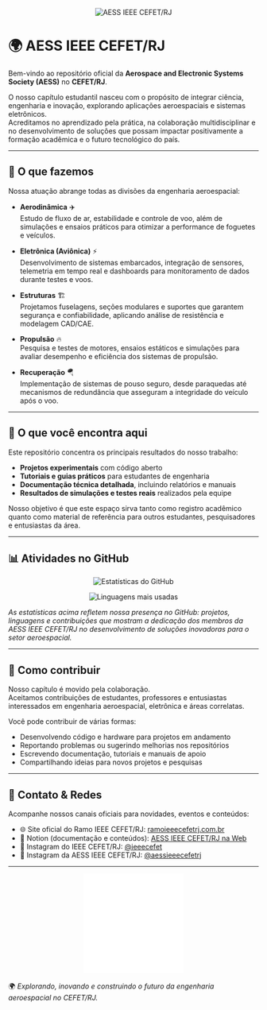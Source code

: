 <p align="center">
  <img src="https://github.com/AESS-IEEE-CEFETRJ/AESS-IEEE-CEFETRJ/blob/main/Fundo%20degrad%C3%AA%20-%20White.png" alt="AESS IEEE CEFET/RJ" width="200"/>
</p>

# 🌍 AESS IEEE CEFET/RJ

Bem-vindo ao repositório oficial da **Aerospace and Electronic Systems Society (AESS)** no **CEFET/RJ**.  

O nosso capítulo estudantil nasceu com o propósito de integrar ciência, engenharia e inovação, explorando aplicações aeroespaciais e sistemas eletrônicos.  
Acreditamos no aprendizado pela prática, na colaboração multidisciplinar e no desenvolvimento de soluções que possam impactar positivamente a formação acadêmica e o futuro tecnológico do país.  

---

## 🚀 O que fazemos

Nossa atuação abrange todas as divisões da engenharia aeroespacial:

- **Aerodinâmica** ✈️  
  Estudo de fluxo de ar, estabilidade e controle de voo, além de simulações e ensaios práticos para otimizar a performance de foguetes e veículos.  

- **Eletrônica (Aviônica)** ⚡  
  Desenvolvimento de sistemas embarcados, integração de sensores, telemetria em tempo real e dashboards para monitoramento de dados durante testes e voos.  

- **Estruturas** 🏗️  
  Projetamos fuselagens, seções modulares e suportes que garantem segurança e confiabilidade, aplicando análise de resistência e modelagem CAD/CAE.  

- **Propulsão** 🔥  
  Pesquisa e testes de motores, ensaios estáticos e simulações para avaliar desempenho e eficiência dos sistemas de propulsão.  

- **Recuperação** 🪂  
  Implementação de sistemas de pouso seguro, desde paraquedas até mecanismos de redundância que asseguram a integridade do veículo após o voo.  

---

## 📂 O que você encontra aqui

Este repositório concentra os principais resultados do nosso trabalho:  

- **Projetos experimentais** com código aberto  
- **Tutoriais e guias práticos** para estudantes de engenharia  
- **Documentação técnica detalhada**, incluindo relatórios e manuais  
- **Resultados de simulações e testes reais** realizados pela equipe  

Nosso objetivo é que este espaço sirva tanto como registro acadêmico quanto como material de referência para outros estudantes, pesquisadores e entusiastas da área.  

---

## 📊 Atividades no GitHub

<p align="center">
  <img src="https://github-readme-stats.vercel.app/api?username=AESS-IEEE-CEFETRJ&show_icons=true&theme=blue_navy" alt="Estatísticas do GitHub" />
</p>

<p align="center">
  <img src="https://github-readme-stats.vercel.app/api/top-langs/?username=AESS-IEEE-CEFETRJ&layout=compact&theme=blue_navy" alt="Linguagens mais usadas"/>
</p>

*As estatísticas acima refletem nossa presença no GitHub: projetos, linguagens e contribuições que mostram a dedicação dos membros da AESS IEEE CEFET/RJ no desenvolvimento de soluções inovadoras para o setor aeroespacial.*

---

## 🤝 Como contribuir

Nosso capítulo é movido pela colaboração.  
Aceitamos contribuições de estudantes, professores e entusiastas interessados em engenharia aeroespacial, eletrônica e áreas correlatas.  

Você pode contribuir de várias formas:  
- Desenvolvendo código e hardware para projetos em andamento  
- Reportando problemas ou sugerindo melhorias nos repositórios  
- Escrevendo documentação, tutoriais e manuais de apoio  
- Compartilhando ideias para novos projetos e pesquisas  

---

## 📡 Contato & Redes

Acompanhe nossos canais oficiais para novidades, eventos e conteúdos:  

- 🌐 Site oficial do Ramo IEEE CEFET/RJ: [ramoieeecefetrj.com.br](https://www.ramoieeecefetrj.com.br/)  
- 📒 Notion (documentação e conteúdos): [AESS IEEE CEFET/RJ na Web](https://ieee-aess-cefetrj.notion.site/AESS-IEEE-CEFET-RJ-NA-WEB-242714ee907880d1b6a3fdb3f1b76ccd)  
- 📸 Instagram do IEEE CEFET/RJ: [@ieeecefet](https://www.instagram.com/ieeecefet/)  
- 📸 Instagram da AESS IEEE CEFET/RJ: [@aessieeecefetrj](https://www.instagram.com/aessieeecefetrj/)  

---

<p align="center">
  <img src="https://github.com/AESS-IEEE-CEFETRJ/AESS-IEEE-CEFETRJ/blob/main/lob%C3%A3o%20branco.png" alt="AESS IEEE CEFET/RJ" width="200"/>
</p>

🌍 *Explorando, inovando e construindo o futuro da engenharia aeroespacial no CEFET/RJ.*
